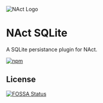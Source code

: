 ![NAct Logo](https://raw.githubusercontent.com/ncthbrt/nact/master/assets/logo.svg?sanitize=true)

# NAct SQLite

A SQLite persistance plugin for NAct.

<!-- Badges -->

[![npm](https://img.shields.io/npm/v/nact-persistence-sqlite.svg?style=flat-square)](https://www.npmjs.com/package/nact-persistence-sqlite)

## License

[![FOSSA Status](https://app.fossa.io/api/projects/git%2Bgithub.com%2Fnprbst%2Fnact-persistence-sqlite.svg?type=large)](https://app.fossa.io/projects/git%2Bgithub.com%2Fnprbst%2Fnact-persistence-sqlite?ref=badge_large)
